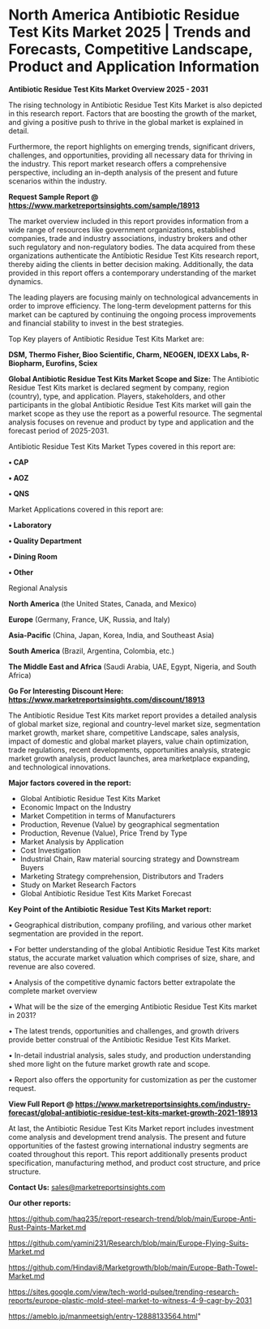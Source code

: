# North America Antibiotic Residue Test Kits Market 2025 | Trends and Forecasts, Competitive Landscape, Product and Application Information

<Strong> Antibiotic Residue Test Kits Market Overview 2025 - 2031</strong>

The rising technology in Antibiotic Residue Test Kits Market is also depicted in this research report. Factors that are boosting the growth of the market, and giving a positive push to thrive in the global market is explained in detail.

Furthermore, the report highlights on emerging trends, significant drivers, challenges, and opportunities, providing all necessary data for thriving in the industry. This report market research offers a comprehensive perspective, including an in-depth analysis of the present and future scenarios within the industry.

<strong>Request Sample Report @ <a href=https://www.marketreportsinsights.com/sample/18913>https://www.marketreportsinsights.com/sample/18913</a></strong>

The market overview included in this report provides information from a wide range of resources like government organizations, established companies, trade and industry associations, industry brokers and other such regulatory and non-regulatory bodies. The data acquired from these organizations authenticate the Antibiotic Residue Test Kits research report, thereby aiding the clients in better decision making. Additionally, the data provided in this report offers a contemporary understanding of the market dynamics.

The leading players are focusing mainly on technological advancements in order to improve efficiency. The long-term development patterns for this market can be captured by continuing the ongoing process improvements and financial stability to invest in the best strategies.

Top Key players of Antibiotic Residue Test Kits Market are:

<strong>DSM, Thermo Fisher, Bioo Scientific, Charm, NEOGEN, IDEXX Labs, R-Biopharm, Eurofins, Sciex</strong>

<strong><b>Global Antibiotic Residue Test Kits Market Scope and Size:</b></strong>
The Antibiotic Residue Test Kits market is declared segment by company, region (country), type, and application. Players, stakeholders, and other participants in the global Antibiotic Residue Test Kits market will gain the market scope as they use the report as a powerful resource. The segmental analysis focuses on revenue and product by type and application and the forecast period of 2025-2031.

Antibiotic Residue Test Kits Market Types covered in this report are:

<strong>• CAP

• AOZ

• QNS</strong>

Market Applications covered in this report are:

<strong>• Laboratory

• Quality Department

• Dining Room

• Other</strong> 

Regional Analysis

<strong>North America</strong> (the United States, Canada, and Mexico)

<strong>Europe</strong> (Germany, France, UK, Russia, and Italy)

<strong>Asia-Pacific</strong> (China, Japan, Korea, India, and Southeast Asia)

<strong>South America</strong> (Brazil, Argentina, Colombia, etc.)

<strong>The Middle East and Africa</strong> (Saudi Arabia, UAE, Egypt, Nigeria, and South Africa)

<strong>Go For Interesting Discount Here: <a href=https://www.marketreportsinsights.com/discount/18913>https://www.marketreportsinsights.com/discount/18913</a></strong>

The Antibiotic Residue Test Kits market report provides a detailed analysis of global market size, regional and country-level market size, segmentation market growth, market share, competitive Landscape, sales analysis, impact of domestic and global market players, value chain optimization, trade regulations, recent developments, opportunities analysis, strategic market growth analysis, product launches, area marketplace expanding, and technological innovations.

<strong><b>Major factors covered in the report:</b></strong>
<ul>
  <li>Global Antibiotic Residue Test Kits Market </li>
  <li>Economic Impact on the Industry</li>
  <li>Market Competition in terms of Manufacturers</li>
  <li>Production, Revenue (Value) by geographical segmentation</li>
  <li>Production, Revenue (Value), Price Trend by Type</li>
  <li>Market Analysis by Application</li>
  <li>Cost Investigation</li>
  <li>Industrial Chain, Raw material sourcing strategy and Downstream Buyers</li>
  <li>Marketing Strategy comprehension, Distributors and Traders</li>
  <li>Study on Market Research Factors</li>
  <li>Global Antibiotic Residue Test Kits Market Forecast</li>
</ul>

<strong><b>Key Point of the Antibiotic Residue Test Kits Market report:</b></strong>

• Geographical distribution, company profiling, and various other market segmentation are provided in the report.

• For better understanding of the global Antibiotic Residue Test Kits market status, the accurate market valuation which comprises of size, share, and revenue are also covered.

• Analysis of the competitive dynamic factors better extrapolate the complete market overview

• What will be the size of the emerging Antibiotic Residue Test Kits market in 2031?

• The latest trends, opportunities and challenges, and growth drivers provide better construal of the Antibiotic Residue Test Kits Market.

• In-detail industrial analysis, sales study, and production understanding shed more light on the future market growth rate and scope.

• Report also offers the opportunity for customization as per the customer request.

<strong><b>View Full Report @ <a href=https://www.marketreportsinsights.com/industry-forecast/global-antibiotic-residue-test-kits-market-growth-2021-18913>https://www.marketreportsinsights.com/industry-forecast/global-antibiotic-residue-test-kits-market-growth-2021-18913</a></b></strong>


At last, the Antibiotic Residue Test Kits Market report includes investment come analysis and development trend analysis. The present and future opportunities of the fastest growing international industry segments are coated throughout this report. This report additionally presents product specification, manufacturing method, and product cost structure, and price structure.

<strong>Contact Us:</strong>
sales@marketreportsinsights.com

<strong>Our other reports:</strong>

<a href=https://github.com/haq235/report-research-trend/blob/main/Europe-Anti-Rust-Paints-Market.md>https://github.com/haq235/report-research-trend/blob/main/Europe-Anti-Rust-Paints-Market.md</a>

<a href=https://github.com/yamini231/Research/blob/main/Europe-Flying-Suits-Market.md>https://github.com/yamini231/Research/blob/main/Europe-Flying-Suits-Market.md</a>

<a href=https://github.com/Hindavi8/Marketgrowth/blob/main/Europe-Bath-Towel-Market.md>https://github.com/Hindavi8/Marketgrowth/blob/main/Europe-Bath-Towel-Market.md</a>

<a href=https://sites.google.com/view/tech-world-pulsee/trending-research-reports/europe-plastic-mold-steel-market-to-witness-4-9-cagr-by-2031>https://sites.google.com/view/tech-world-pulsee/trending-research-reports/europe-plastic-mold-steel-market-to-witness-4-9-cagr-by-2031</a>

<a href=https://ameblo.jp/manmeetsigh/entry-12888133564.html>https://ameblo.jp/manmeetsigh/entry-12888133564.html</a>"
